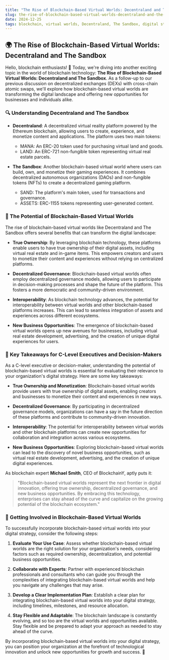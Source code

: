 ```yaml
---
title: "The Rise of Blockchain-Based Virtual Worlds: Decentraland and The Sandbox"
slug: the-rise-of-blockchain-based-virtual-worlds-decentraland-and-the-sandbox
date: 2024-12-25
tags: blockchain, virtual worlds, Decentraland, The Sandbox, digital strategy
---
```


## 🌍 The Rise of Blockchain-Based Virtual Worlds: Decentraland and The Sandbox

Hello, blockchain enthusiasts! 🚀 Today, we're diving into another exciting topic in the world of blockchain technology: **The Rise of Blockchain-Based Virtual Worlds: Decentraland and The Sandbox**. As a follow-up to our previous discussion on decentralized exchanges (DEXs) with cross-chain atomic swaps, we'll explore how blockchain-based virtual worlds are transforming the digital landscape and offering new opportunities for businesses and individuals alike.

### 🔍 Understanding Decentraland and The Sandbox

- **Decentraland**: A decentralized virtual reality platform powered by the Ethereum blockchain, allowing users to create, experience, and monetize content and applications. The platform uses two main tokens:
  - MANA: An ERC-20 token used for purchasing virtual land and goods.
  - LAND: An ERC-721 non-fungible token representing virtual real estate parcels.

- **The Sandbox**: Another blockchain-based virtual world where users can build, own, and monetize their gaming experiences. It combines decentralized autonomous organizations (DAOs) and non-fungible tokens (NFTs) to create a decentralized gaming platform.
  - SAND: The platform's main token, used for transactions and governance.
  - ASSETS: ERC-1155 tokens representing user-generated content.

### 🌟 The Potential of Blockchain-Based Virtual Worlds

The rise of blockchain-based virtual worlds like Decentraland and The Sandbox offers several benefits that can transform the digital landscape:

- **True Ownership**: By leveraging blockchain technology, these platforms enable users to have true ownership of their digital assets, including virtual real estate and in-game items. This empowers creators and users to monetize their content and experiences without relying on centralized platforms.

- **Decentralized Governance**: Blockchain-based virtual worlds often employ decentralized governance models, allowing users to participate in decision-making processes and shape the future of the platform. This fosters a more democratic and community-driven environment.

- **Interoperability**: As blockchain technology advances, the potential for interoperability between virtual worlds and other blockchain-based platforms increases. This can lead to seamless integration of assets and experiences across different ecosystems.

- **New Business Opportunities**: The emergence of blockchain-based virtual worlds opens up new avenues for businesses, including virtual real estate development, advertising, and the creation of unique digital experiences for users.

### 🔑 Key Takeaways for C-Level Executives and Decision-Makers

As a C-level executive or decision-maker, understanding the potential of blockchain-based virtual worlds is essential for evaluating their relevance to your organization's digital strategy. Here are some key takeaways:

- **True Ownership and Monetization**: Blockchain-based virtual worlds provide users with true ownership of digital assets, enabling creators and businesses to monetize their content and experiences in new ways.

- **Decentralized Governance**: By participating in decentralized governance models, organizations can have a say in the future direction of these platforms and contribute to community-driven innovation.

- **Interoperability**: The potential for interoperability between virtual worlds and other blockchain platforms can create new opportunities for collaboration and integration across various ecosystems.

- **New Business Opportunities**: Exploring blockchain-based virtual worlds can lead to the discovery of novel business opportunities, such as virtual real estate development, advertising, and the creation of unique digital experiences.

As blockchain expert **Michael Smith**, CEO of BlockchainY, aptly puts it:

> "Blockchain-based virtual worlds represent the next frontier in digital innovation, offering true ownership, decentralized governance, and new business opportunities. By embracing this technology, enterprises can stay ahead of the curve and capitalize on the growing potential of the blockchain ecosystem."

### 🚀 Getting Involved in Blockchain-Based Virtual Worlds

To successfully incorporate blockchain-based virtual worlds into your digital strategy, consider the following steps:

1. **Evaluate Your Use Case**: Assess whether blockchain-based virtual worlds are the right solution for your organization's needs, considering factors such as required ownership, decentralization, and potential business opportunities.

2. **Collaborate with Experts**: Partner with experienced blockchain professionals and consultants who can guide you through the complexities of integrating blockchain-based virtual worlds and help you navigate any challenges that may arise.

3. **Develop a Clear Implementation Plan**: Establish a clear plan for integrating blockchain-based virtual worlds into your digital strategy, including timelines, milestones, and resource allocation.

4. **Stay Flexible and Adaptable**: The blockchain landscape is constantly evolving, and so too are the virtual worlds and opportunities available. Stay flexible and be prepared to adapt your approach as needed to stay ahead of the curve.

By incorporating blockchain-based virtual worlds into your digital strategy, you can position your organization at the forefront of technological innovation and unlock new opportunities for growth and success. 🚀